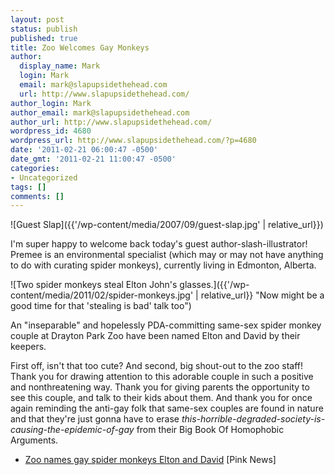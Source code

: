 ```yaml
---
layout: post
status: publish
published: true
title: Zoo Welcomes Gay Monkeys
author:
  display_name: Mark
  login: Mark
  email: mark@slapupsidethehead.com
  url: http://www.slapupsidethehead.com/
author_login: Mark
author_email: mark@slapupsidethehead.com
author_url: http://www.slapupsidethehead.com/
wordpress_id: 4680
wordpress_url: http://www.slapupsidethehead.com/?p=4680
date: '2011-02-21 06:00:47 -0500'
date_gmt: '2011-02-21 11:00:47 -0500'
categories:
- Uncategorized
tags: []
comments: []
---
```

![Guest Slap]({{'/wp-content/media/2007/09/guest-slap.jpg' | relative_url}})

I'm super happy to welcome back today's guest author-slash-illustrator! Premee is an environmental specialist (which may or may not have anything to do with curating spider monkeys), currently living in Edmonton, Alberta.

![Two spider monkeys steal Elton John's glasses.]({{'/wp-content/media/2011/02/spider-monkeys.jpg' | relative_url}} "Now might be a good time for that 'stealing is bad' talk too")

An "inseparable" and hopelessly PDA-committing same-sex spider monkey couple at Drayton Park Zoo have been named Elton and David by their keepers.

First off, isn't that too cute? And second, big shout-out to the zoo staff! Thank you for drawing attention to this adorable couple in such a positive and nonthreatening way. Thank you for giving parents the opportunity to see this couple, and talk to their kids about them. And thank you for once again reminding the anti-gay folk that same-sex couples are found in nature and that they're just gonna have to erase _this-horrible-degraded-society-is-causing-the-epidemic-of-gay_ from their Big Book Of Homophobic Arguments.

- [Zoo names gay spider monkeys Elton and David](http://www.pinknews.co.uk/2011/02/10/zoo-names-gay-spider-monkeys-elton-and-david/) [Pink News]
